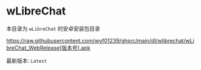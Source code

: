 # wLibreChat

本目录为 `wLibreChat` 的安卓安装包目录

https://raw.githubusercontent.com/wyf01239/ghsrc/main/dl/wlibrechat/wLibreChat_WebRelease[版本号].apk

最新版本: `Latest`
